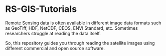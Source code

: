 # RS-GIS-Tutorials
Remote Sensing data is often available in different image data formats such as GeoTiff, HDF, NetCDF, CEOS,  ENVI Standard, etc. Sometimes researchers struggle at reading the data itself. 

So, this repository guides you through reading the satellite images using different commercial and open source software. 
